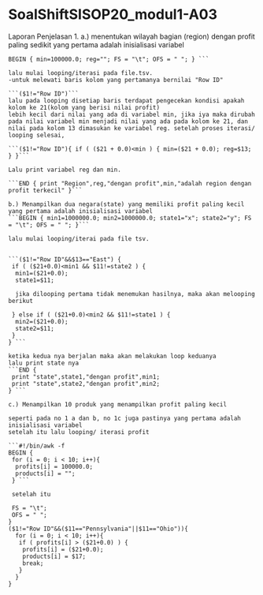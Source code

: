 # SoalShiftSISOP20_modul1-A03
Laporan Penjelasan
1. 
a.) menentukan wilayah bagian (region) dengan profit paling sedikit
yang pertama adalah inisialisasi variabel 

```#!/bin/awk -f
BEGIN { min=100000.0; reg=""; FS = "\t"; OFS = " "; } ```

lalu mulai looping/iterasi pada file.tsv.
-untuk melewati baris kolom yang pertamanya bernilai "Row ID"

```($1!="Row ID")```
lalu pada looping disetiap baris terdapat pengecekan kondisi apakah kolom ke 21(kolom yang berisi nilai profit)
lebih kecil dari nilai yang ada di variabel min, jika iya maka dirubah pada nilai variabel min menjadi nilai yang ada pada kolom ke 21, dan nilai pada kolom 13 dimasukan ke variabel reg. setelah proses iterasi/ looping selesai, 

```($1!="Row ID"){ if ( ($21 + 0.0)<min ) { min=($21 + 0.0); reg=$13; } }```

Lalu print variabel reg dan min.

```END { print "Region",reg,"dengan profit",min,"adalah region dengan profit terkecil" }```

b.) Menampilkan dua negara(state) yang memiliki profit paling kecil
yang pertama adalah inisialisasi variabel 
```BEGIN { min1=1000000.0; min2=1000000.0; state1="x"; state2="y"; FS = "\t"; OFS = " "; }```

lalu mulai looping/iterai pada file tsv.


```($1!="Row ID"&&$13=="East") {
 if ( ($21+0.0)<min1 && $11!=state2 ) { 
  min1=($21+0.0);
  state1=$11;
  
  jika dilooping pertama tidak menemukan hasilnya, maka akan melooping berikut
  
 } else if ( ($21+0.0)<min2 && $11!=state1 ) {
  min2=($21+0.0);
  state2=$11;
 }
} ```

ketika kedua nya berjalan maka akan melakukan loop keduanya
lalu print state nya
```END { 
 print "state",state1,"dengan profit",min1;
 print "state",state2,"dengan profit",min2;
} ```

c.) Menampilkan 10 produk yang menampilkan profit paling kecil

seperti pada no 1 a dan b, no 1c juga pastinya yang pertama adalah inisialisasi variabel
setelah itu lalu looping/ iterasi profit

```#!/bin/awk -f
BEGIN {
 for (i = 0; i < 10; i++){
  profits[i] = 100000.0;
  products[i] = "";
 } ```
 
 setelah itu 
 
 FS = "\t";
 OFS = " ";
}
($1!="Row ID"&&($11=="Pennsylvania"||$11=="Ohio")){
  for (i = 0; i < 10; i++){
   if ( profits[i] > ($21+0.0) ) {
    profits[i] = ($21+0.0);
    products[i] = $17;
    break;
   }
  }
}
